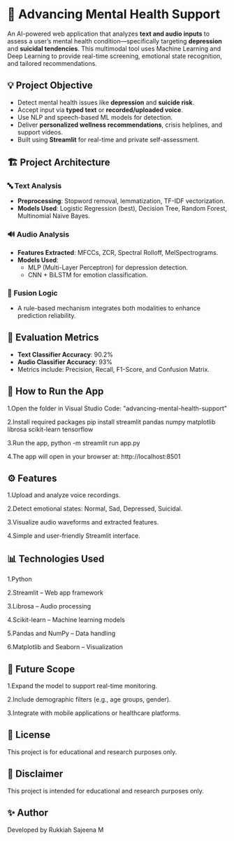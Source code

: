 # 🧠 Advancing Mental Health Support

An AI-powered web application that analyzes **text and audio inputs** to assess a user’s mental health condition—specifically targeting **depression** and **suicidal tendencies**. This multimodal tool uses Machine Learning and Deep Learning to provide real-time screening, emotional state recognition, and tailored recommendations.



## 💡 Project Objective

- Detect mental health issues like **depression** and **suicide risk**.
- Accept input via **typed text** or **recorded/uploaded voice**.
- Use NLP and speech-based ML models for detection.
- Deliver **personalized wellness recommendations**, crisis helplines, and support videos.
- Built using **Streamlit** for real-time and private self-assessment.



## 🏗️ Project Architecture

### 🔤 Text Analysis
- **Preprocessing**: Stopword removal, lemmatization, TF-IDF vectorization.
- **Models Used**: Logistic Regression (best), Decision Tree, Random Forest, Multinomial Naive Bayes.

### 🔊 Audio Analysis
- **Features Extracted**: MFCCs, ZCR, Spectral Rolloff, MelSpectrograms.
- **Models Used**:
  - MLP (Multi-Layer Perceptron) for depression detection.
  - CNN + BiLSTM for emotion classification.

### 🧩 Fusion Logic
- A rule-based mechanism integrates both modalities to enhance prediction reliability.



## 🧪 Evaluation Metrics

- **Text Classifier Accuracy**: 90.2%
- **Audio Classifier Accuracy**: 93%
- Metrics include: Precision, Recall, F1-Score, and Confusion Matrix.



## 🚀 How to Run the App

1.Open the folder in Visual Studio Code: "advancing-mental-health-support"

2.Install required packages pip install streamlit  pandas numpy matplotlib librosa scikit-learn tensorflow

3.Run the app, python -m streamlit run app.py

4.The app will open in your browser at: http://localhost:8501


## ⚙️ Features

1.Upload and analyze voice recordings.

2.Detect emotional states: Normal, Sad, Depressed, Suicidal.

3.Visualize audio waveforms and extracted features.

4.Simple and user-friendly Streamlit interface.



## 📊 Technologies Used

1.Python

2.Streamlit – Web app framework

3.Librosa – Audio processing

4.Scikit-learn – Machine learning models

5.Pandas and NumPy – Data handling

6.Matplotlib and Seaborn – Visualization



## 🧪 Future Scope
1.Expand the model to support real-time monitoring.

2.Include demographic filters (e.g., age groups, gender).

3.Integrate with mobile applications or healthcare platforms.



## 📌 License
This project is for educational and research purposes only.



## 📌 Disclaimer
This project is intended for educational and research purposes only.



## ✨ Author
Developed by Rukkiah Sajeena M 


